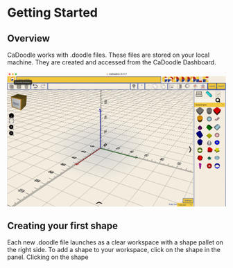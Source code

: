 # Getting Started

## Overview

CaDoodle works with .doodle files. These files are stored on your local machine. They are created and accessed from the CaDoodle Dashboard.

![CaDoodle Dashboard - Create File](../img/cadoodle_dashboard.gif)

## Creating your first shape

Each new .doodle file launches as a clear workspace with a shape pallet on the right side. To add a shape to your workspace, click on the shape in the panel. Clicking on the shape
